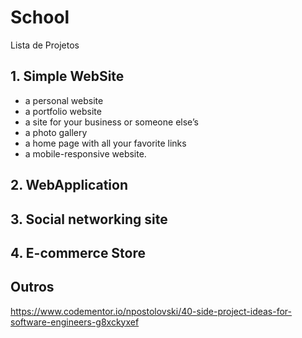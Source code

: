 # School
Lista de Projetos  
## 1. Simple WebSite  
- a personal website  
- a portfolio website  
- a site for your business or someone else’s  
- a photo gallery  
- a home page with all your favorite links  
- a mobile-responsive website.  
## 2. WebApplication  
## 3. Social networking site  
## 4. E-commerce Store  

## Outros  
https://www.codementor.io/npostolovski/40-side-project-ideas-for-software-engineers-g8xckyxef
